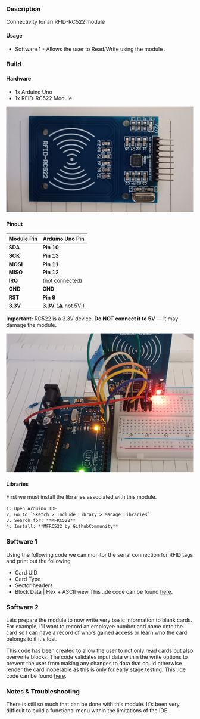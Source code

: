 ### Description
Connectivity for an RFID-RC522 module
#### Usage
- Software 1 - Allows the user to Read/Write using the module .

### Build
#### Hardware
- 1x Arduino Uno
-  1x RFID-RC522 Module

![](/img/rfid_1.jpg)
#### Pinout
| Module Pin | Arduino Uno Pin       |
| ---------- | --------------------- |
| **SDA**    | **Pin 10**            |
| **SCK**    | **Pin 13**            |
| **MOSI**   | **Pin 11**            |
| **MISO**   | **Pin 12**            |
| **IRQ**    | (not connected)       |
| **GND**    | **GND**               |
| **RST**    | **Pin 9**             |
| **3.3V**   | **3.3V** (⚠️ not 5V!) |
**Important:** RC522 is a 3.3V device. **Do NOT connect it to 5V** — it may damage the module.

![](/img/rfid_2.jpg)
#### Libraries
First we must install the libraries associated with this module.
```
1. Open Arduino IDE
2. Go to `Sketch > Include Library > Manage Libraries`
3. Search for: **MFRC522**
4. Install: **MFRC522 by GithubCommunity**
```

### Software 1
Using the following code we can monitor the serial connection for RFID tags and print out the following
- Card UID
- Card Type
- Sector headers 
- Block Data | Hex + ASCII view
This .ide code can be found [here](https://github.com/dozmert/Arduino-tinkering/blob/main/Example%20Scripts/InfomationDump_1.ino).
### Software 2
Lets prepare the module to now write very basic information to blank cards.
For example, I'll want to record an employee number and name onto the card so I can have a record of who's gained access or learn who the card belongs to if it's lost.

This code has been created to allow the user to not only read cards but also overwrite blocks. The code validates input data within the write options to prevent the user from making any changes to data that could otherwise render the card inoperable as this is only for early stage testing.
This .ide code can be found [here](https://github.com/dozmert/Arduino-tinkering/blob/main/Example%20Scripts/ReadWriter_1.ino).
### Notes & Troubleshooting

There is still so much that can be done with this module. It's been very difficult to build a functional menu within the limitations of the IDE.

